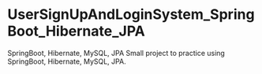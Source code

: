 # UserSignUpAndLoginSystem_SpringBoot_Hibernate_JPA
SpringBoot, Hibernate, MySQL, JPA
Small project to practice using SpringBoot, Hibernate, MySQL, JPA.
